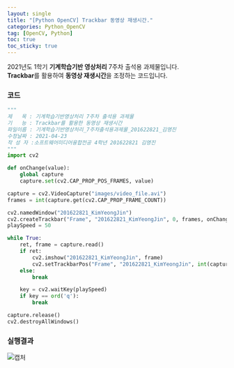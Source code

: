 ```yaml
---
layout: single
title: "[Python OpenCV] Trackbar 동영상 재생시간."
categories: Python_OpenCV
tag: [OpenCV, Python]
toc: true
toc_sticky: true
---
```


2021년도 1학기 **기계학습기반 영상처리** 7주차 출석용 과제물입니다.  
**Trackbar**를 활용하여 **동영상 재생시간**을 조정하는 코드입니다.

### 코드

```python
"""
제   목 : 기계학습기반영상처리 7주차 출석용 과제물
기   능 : Trackbar를 활용한 동영상 재생시간
파일이름 : 기계학습기반영상처리_7주차출석용과제물_201622821_김영진
수정날짜 : 2021-04-23
작 성 자 :소프트웨어미디어융합전공 4학년 201622821 김영진
"""
import cv2

def onChange(value):
    global capture
    capture.set(cv2.CAP_PROP_POS_FRAMES, value)

capture = cv2.VideoCapture("images/video_file.avi")
frames = int(capture.get(cv2.CAP_PROP_FRAME_COUNT))

cv2.namedWindow("201622821_KimYeongJin")
cv2.createTrackbar("Frame", "201622821_KimYeongJin", 0, frames, onChange)
playSpeed = 50

while True:
	ret, frame = capture.read()
	if ret:
		cv2.imshow("201622821_KimYeongJin", frame)
		cv2.setTrackbarPos("Frame", "201622821_KimYeongJin", int(capture.get(cv2.CAP_PROP_POS_FRAMES)))
	else:
		break

	key = cv2.waitKey(playSpeed)
	if key == ord('q'):
		break

capture.release()
cv2.destroyAllWindows()
```

### 실행결과

![캡처](../../images/2022-03-05-7weeks-HW/캡처.png)
